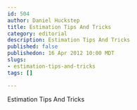 ```yaml
--- 
id: 504
author: Daniel Huckstep
title: Estimation Tips And Tricks
category: editorial
description: Estimation Tips And Tricks
published: false
publishedon: 16 Apr 2012 10:00 MDT
slugs: 
- estimation-tips-and-tricks
tags: []

---
```

Estimation Tips And Tricks

